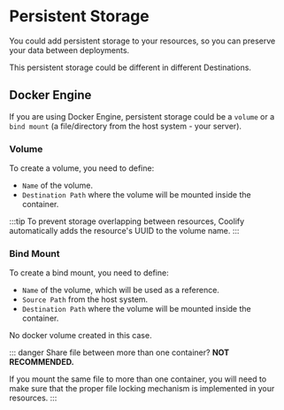 # Persistent Storage

You could add persistent storage to your resources, so you can preserve your data between deployments.

This persistent storage could be different in different Destinations.

## Docker Engine

If you are using Docker Engine, persistent storage could be a `volume` or a `bind mount` (a file/directory from the host system - your server).

### Volume

To create a volume, you need to define:

- `Name` of the volume.
- `Destination Path` where the volume will be mounted inside the container.

:::tip
To prevent storage overlapping between resources, Coolify automatically adds the resource's UUID to the volume name.
:::

### Bind Mount

To create a bind mount, you need to define:

- `Name` of the volume, which will be used as a reference.
- `Source Path` from the host system.
- `Destination Path` where the volume will be mounted inside the container.

No docker volume created in this case.

::: danger
Share file between more than one container?  **NOT RECOMMENDED.**

If you mount the same file to more than one container, you will need to make sure that the proper file locking mechanism is implemented in your resources.
:::